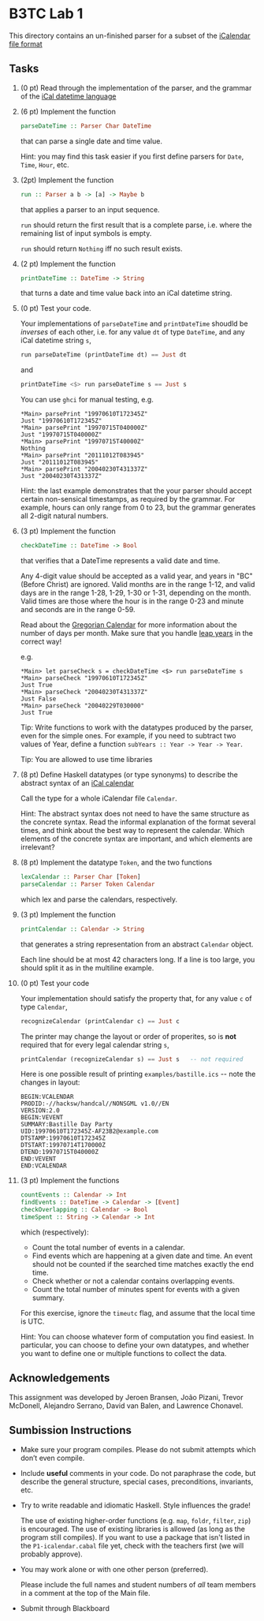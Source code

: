 # B3TC Lab 1

This directory contains an un-finished parser for a subset of the [iCalendar file format]

[iCalendar file format]: http://en.wikipedia.org/wiki/ICalendar

## Tasks

1. (0 pt)
    Read through the implementation of the parser, and the grammar of the [iCal datetime language](ical-datetime-spec.md)

2. (6 pt)
    Implement the function

    ```haskell
    parseDateTime :: Parser Char DateTime
    ```

    that can parse a single date and time value.
    
    Hint: you may find this task easier if you first define parsers for `Date`,
    `Time`, `Hour`, etc.

3. (2pt)
    Implement the function

    ```haskell
    run :: Parser a b -> [a] -> Maybe b
    ```

    that applies a parser to an input sequence.

    `run` should return the first result that is a complete parse,
    i.e. where the remaining list of input symbols is empty.

    `run` should return `Nothing` iff no such result exists.

4. (2 pt)
    Implement the function

    ```haskell
    printDateTime :: DateTime -> String
    ```

    that turns a date and time value back into an iCal datetime string.

5. (0 pt)
    Test your code.

    Your implementations of `parseDateTime` and `printDateTime` shoudld be *inverses* of each other,
    i.e. for any value `dt` of type `DateTime`, and any iCal datetime string `s`,

    ```haskell
    run parseDateTime (printDateTime dt) == Just dt
    ```
    and
    ```haskell
    printDateTime <$> run parseDateTime s == Just s
    ```

    You can use `ghci` for manual testing, e.g.

    ```ghci
    *Main> parsePrint "19970610T172345Z"
    Just "19970610T172345Z"
    *Main> parsePrint "19970715T040000Z"
    Just "19970715T040000Z"
    *Main> parsePrint "19970715T40000Z"
    Nothing
    *Main> parsePrint "20111012T083945"
    Just "20111012T083945"
    *Main> parsePrint "20040230T431337Z"
    Just "20040230T431337Z"
    ```
    
    Hint: the last example demonstrates that the your parser should accept
    certain non-sensical timestamps, as required by the grammar. For example,
    hours can only range from 0 to 23, but the grammar generates all
    2-digit natural numbers.

6. (3 pt)
    Implement the function

    ```haskell
    checkDateTime :: DateTime -> Bool
    ```

    that verifies that a DateTime represents a valid date and time.

    Any 4-digit value should be accepted as a valid year, and years in "BC"
    (Before Christ) are ignored. Valid months are in the range 1-12, and valid
    days are in the range 1-28, 1-29, 1-30 or 1-31, depending on the month.
    Valid times are those where the hour is in the range 0-23 and minute and
    seconds are in the range 0-59.

    Read about the [Gregorian Calendar] for more information about the number of
    days per month. Make sure that you handle [leap years] in the correct way!

    [Gregorian Calendar]: https://en.wikipedia.org/wiki/Gregorian_calendar
    [leap years]: https://en.wikipedia.org/wiki/Leap_year

    e.g.

    ```ghci
    *Main> let parseCheck s = checkDateTime <$> run parseDateTime s
    *Main> parseCheck "19970610T172345Z"
    Just True
    *Main> parseCheck "20040230T431337Z"
    Just False
    *Main> parseCheck "20040229T030000"
    Just True
    ```

    Tip: Write functions to work with the datatypes produced by the parser, even for the
    simple ones. For example, if you need to subtract two values of Year, define a function
    `subYears :: Year -> Year -> Year`.

    Tip: You are allowed to use time libraries

7. (8 pt)
    Define Haskell datatypes (or type synonyms) to describe the abstract syntax
    of an [iCal calendar](ical-calendar-spec.md)
    
    Call the type for a whole iCalendar file `Calendar`.

    Hint: The abstract syntax does not need to have the same structure as the concrete
    syntax. Read the informal explanation of the format several times, and think about
    the best way to represent the calendar. Which elements of the concrete syntax are
    important, and which elements are irrelevant?

8. (8 pt)
    Implement the datatype `Token`, and the two functions

    ```haskell
    lexCalendar :: Parser Char [Token]
    parseCalendar :: Parser Token Calendar
    ```

    which lex and parse the calendars, respectively.

9. (3 pt)
    Implement the function

    ```haskell
    printCalendar :: Calendar -> String
    ```

    that generates a string representation from an abstract `Calendar` object.

    Each line should be at most 42 characters long. If a line is too large, you
    should split it as in the multiline example.

10. (0 pt) Test your code

    Your implementation should satisfy the property that,
    for any value `c` of type `Calendar`,

    ```haskell
    recognizeCalendar (printCalendar c) == Just c
    ```

    The printer may change the layout or order of properites,
    so is **not** required that for every legal calendar string `s`,

    ```haskell
    printCalendar (recognizeCalendar s) == Just s   -- not required
    ```

    Here is one possible result of printing `examples/bastille.ics` -- note the changes in layout:

    ```
    BEGIN:VCALENDAR
    PRODID:-//hacksw/handcal//NONSGML v1.0//EN
    VERSION:2.0
    BEGIN:VEVENT
    SUMMARY:Bastille Day Party
    UID:19970610T172345Z-AF23B2@example.com
    DTSTAMP:19970610T172345Z
    DTSTART:19970714T170000Z
    DTEND:19970715T040000Z
    END:VEVENT
    END:VCALENDAR
    ```

11. (3 pt)
    Implement the functions

    ```haskell
    countEvents :: Calendar -> Int
    findEvents :: DateTime -> Calendar -> [Event]
    checkOverlapping :: Calendar -> Bool
    timeSpent :: String -> Calendar -> Int
    ```

    which (respectively):

    * Count the total number of events in a calendar.
    * Find events which are happening at a given date and time.
      An event should not be counted if the searched time matches exactly the end time.
    * Check whether or not a calendar contains overlapping events.
    * Count the total number of minutes spent for events with a given summary.

    For this exercise, ignore the `timeutc` flag, and assume that the local time
    is UTC.

    Hint: You can choose whatever form of computation you find easiest. In
    particular, you can choose to define your own datatypes, and whether you
    want to define one or multiple functions to collect the data.

## Acknowledgements

This assignment was developed by Jeroen Bransen, João Pizani, Trevor McDonell,
Alejandro Serrano, David van Balen, and Lawrence Chonavel.

## Sumbission Instructions

* Make sure your program compiles.
  Please do not submit attempts which don’t even compile.

* Include **useful** comments in your code.
  Do not paraphrase the code,
  but describe the general structure, special cases, preconditions, invariants, etc.

* Try to write readable and idiomatic Haskell.
  Style influences the grade!

    The use of existing higher-order functions (e.g. `map`, `foldr`, `filter`, `zip`) is encouraged.
    The use of existing libraries is allowed (as long as the program still compiles).
    If you want to use a package that isn't listed in the `P1-icalendar.cabal` file yet, check with the teachers first (we will probably approve).

* You may work alone or with one other person (preferred).

  Please include the full names and student numbers of *all* team members in a comment at the top of the Main file.

* Submit through Blackboard

